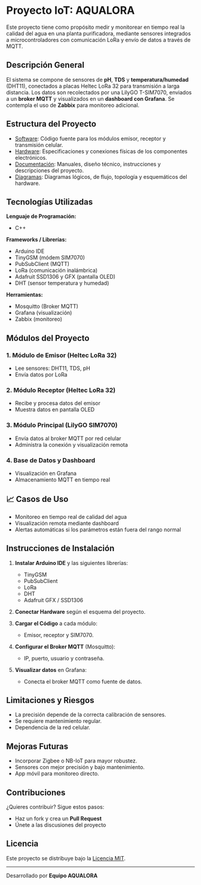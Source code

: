 #  Proyecto IoT: AQUALORA

Este proyecto tiene como propósito medir y monitorear en tiempo real la calidad del agua en una planta purificadora, mediante sensores integrados a microcontroladores con comunicación LoRa y envío de datos a través de MQTT.

##  Descripción General

El sistema se compone de sensores de **pH**, **TDS** y **temperatura/humedad** (DHT11), conectados a placas Heltec LoRa 32 para transmisión a larga distancia. Los datos son recolectados por una LilyGO T-SIM7070, enviados a un **broker MQTT** y visualizados en un **dashboard con Grafana**. Se contempla el uso de **Zabbix** para monitoreo adicional.

##  Estructura del Proyecto

- [Software](./software): Código fuente para los módulos emisor, receptor y transmisión celular.
- [Hardware](./hardware): Especificaciones y conexiones físicas de los componentes electrónicos.
- [Documentación](./documentación): Manuales, diseño técnico, instrucciones y descripciones del proyecto.
- [Diagramas](./diagramas): Diagramas lógicos, de flujo, topología y esquemáticos del hardware.

##  Tecnologías Utilizadas

**Lenguaje de Programación:**
- C++

**Frameworks / Librerías:**
- Arduino IDE
- TinyGSM (módem SIM7070)
- PubSubClient (MQTT)
- LoRa (comunicación inalámbrica)
- Adafruit SSD1306 y GFX (pantalla OLED)
- DHT (sensor temperatura y humedad)

**Herramientas:**
- Mosquitto (Broker MQTT)
- Grafana (visualización)
- Zabbix (monitoreo)

##  Módulos del Proyecto

### 1.  Módulo de Emisor (Heltec LoRa 32)
- Lee sensores: DHT11, TDS, pH
- Envía datos por LoRa

### 2.  Módulo Receptor (Heltec LoRa 32)
- Recibe y procesa datos del emisor
- Muestra datos en pantalla OLED

### 3.  Módulo Principal (LilyGO SIM7070)
- Envía datos al broker MQTT por red celular
- Administra la conexión y visualización remota

### 4.  Base de Datos y Dashboard
- Visualización en Grafana
- Almacenamiento MQTT en tiempo real

## 📈 Casos de Uso

- Monitoreo en tiempo real de calidad del agua
- Visualización remota mediante dashboard
- Alertas automáticas si los parámetros están fuera del rango normal

##  Instrucciones de Instalación

1. **Instalar Arduino IDE** y las siguientes librerías:
   - TinyGSM
   - PubSubClient
   - LoRa
   - DHT
   - Adafruit GFX / SSD1306

2. **Conectar Hardware** según el esquema del proyecto.

3. **Cargar el Código** a cada módulo:
   - Emisor, receptor y SIM7070.

4. **Configurar el Broker MQTT** (Mosquitto):
   - IP, puerto, usuario y contraseña.

5. **Visualizar datos** en Grafana:
   - Conecta el broker MQTT como fuente de datos.

## Limitaciones y Riesgos

- La precisión depende de la correcta calibración de sensores.
- Se requiere mantenimiento regular.
- Dependencia de la red celular.

## Mejoras Futuras

- Incorporar Zigbee o NB-IoT para mayor robustez.
- Sensores con mejor precisión y bajo mantenimiento.
- App móvil para monitoreo directo.

##  Contribuciones

¿Quieres contribuir? Sigue estos pasos:

- Haz un fork y crea un **Pull Request**
- Únete a las discusiones del proyecto

##  Licencia

Este proyecto se distribuye bajo la [Licencia MIT](./LICENSE).

---

Desarrollado por **Equipo AQUALORA** 
